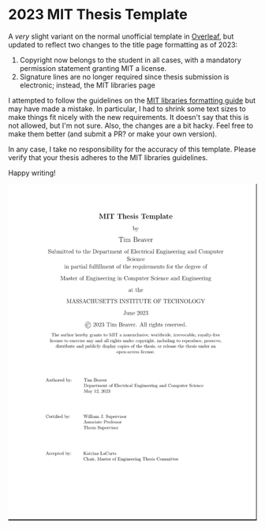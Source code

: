 # 2023 MIT Thesis Template

A _very_ slight variant on the normal unofficial template in [Overleaf](https://www.overleaf.com/latex/templates/mit-thesis-template/ytphktgwpktc), but updated to reflect two changes to the title page formatting as of 2023:

1. Copyright now belongs to the student in all cases, with a mandatory permission statement granting MIT a license.
2. Signature lines are no longer required since thesis submission is electronic; instead, the MIT libraries page 

I attempted to follow the guidelines on the [MIT libraries formatting guide](https://libraries.mit.edu/distinctive-collections/thesis-specs/#owner) but may have made a mistake. In particular, I had to shrink some text sizes to make things fit nicely with the new requirements. It doesn't say that this is not allowed, but I'm not sure. Also, the changes are a bit hacky. Feel free to make them better (and submit a PR? or make your own version).

In any case, I take no responsibility for the accuracy of this template. Please verify that your thesis adheres to the MIT libraries guidelines.

Happy writing!

![Sample Title Page](READMEs/title_page_sample.png)
